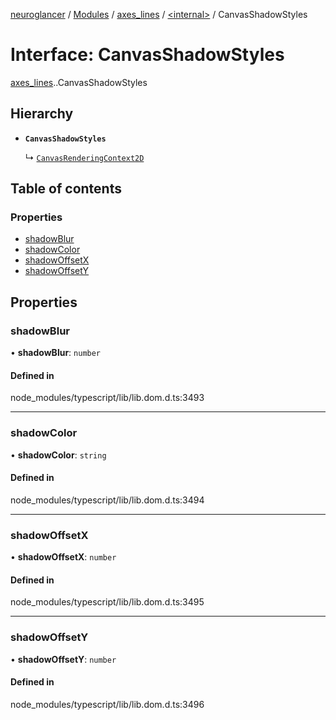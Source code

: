 [neuroglancer](../README.md) / [Modules](../modules.md) / [axes\_lines](../modules/axes_lines.md) / [<internal\>](../modules/axes_lines._internal_.md) / CanvasShadowStyles

# Interface: CanvasShadowStyles

[axes_lines](../modules/axes_lines.md).[<internal>](../modules/axes_lines._internal_.md).CanvasShadowStyles

## Hierarchy

- **`CanvasShadowStyles`**

  ↳ [`CanvasRenderingContext2D`](axes_lines._internal_.CanvasRenderingContext2D.md)

## Table of contents

### Properties

- [shadowBlur](axes_lines._internal_.CanvasShadowStyles.md#shadowblur)
- [shadowColor](axes_lines._internal_.CanvasShadowStyles.md#shadowcolor)
- [shadowOffsetX](axes_lines._internal_.CanvasShadowStyles.md#shadowoffsetx)
- [shadowOffsetY](axes_lines._internal_.CanvasShadowStyles.md#shadowoffsety)

## Properties

### shadowBlur

• **shadowBlur**: `number`

#### Defined in

node_modules/typescript/lib/lib.dom.d.ts:3493

___

### shadowColor

• **shadowColor**: `string`

#### Defined in

node_modules/typescript/lib/lib.dom.d.ts:3494

___

### shadowOffsetX

• **shadowOffsetX**: `number`

#### Defined in

node_modules/typescript/lib/lib.dom.d.ts:3495

___

### shadowOffsetY

• **shadowOffsetY**: `number`

#### Defined in

node_modules/typescript/lib/lib.dom.d.ts:3496
